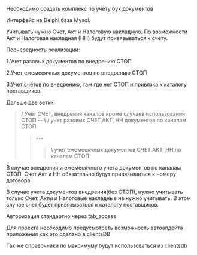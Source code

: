 Необходимо создать комплекс по учету бух документов

Интерфейс на Delphi,база Mysql.

Учитывать нужно Счет, Акт и Налоговую накладную.
По возможности Акт и Налоговая накладная (НН) будут привязываться к счету.

Поочередность реализации:

1.Учет разовых документов по внедрению СТОП

2.Учет ежемесячных документов по внедрению СТОП

3.Учет счетов по внедрению, там где нет СТОП и привязка к каталогу поставщиков.

Дальше две ветки:

> / Учет СЧЕТ,  внедрения каналов кроме случаев использования СТОП
--
> \     / учет разовых СЧЕТ,АКТ, НН документов по каналам СТОП
> > \---
> > > \ учет ежемесячных документов СЧЕТ,АКТ, НН по каналам СТОП


В случае внедрения и ежемесячного учета документов по каналам СТОП, Счет Акт и НН обязательно будут привязываться к номеру  договора

В случае учета документов внедрения(без СТОП), нужно учитывать только Счет.
Акты и Налоговые накладные не нужно учитывать. В этом случае счет будет привязываться к каталогу поставщиков.

Авторизация стандартно через tab\_access

Для проекта необходимо предусмотреть возможность автоапдейта приложения как это сделано в clientsDB

Так же справочники по максимуму будут использоваться из clientsdb